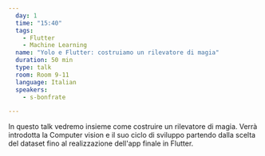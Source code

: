 ```yaml
---
  day: 1
  time: "15:40"
  tags:
    - Flutter
    - Machine Learning
  name: "Yolo e Flutter: costruiamo un rilevatore di magia"
  duration: 50 min
  type: talk
  room: Room 9-11
  language: Italian
  speakers:
    - s-bonfrate

---
```

In questo talk vedremo insieme come costruire un rilevatore di magia. Verrà introdotta la Computer vision e il suo ciclo di sviluppo partendo dalla scelta del dataset fino al realizzazione dell'app finale in Flutter.
  